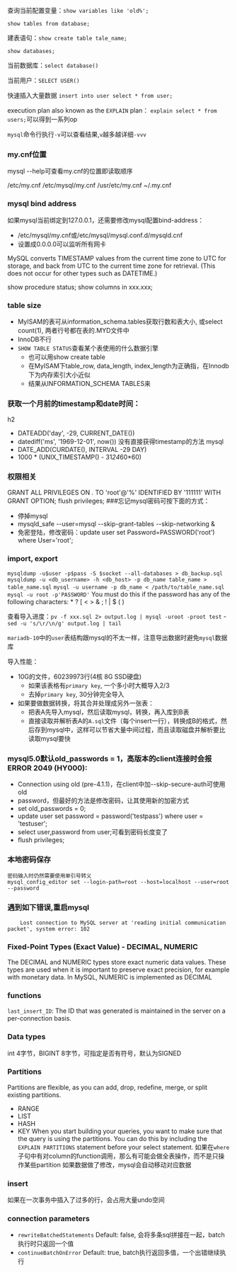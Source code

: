 查询当前配置变量：`show variables like 'old%';`

`show tables from database;`

建表语句：`show create table tale_name;`

`show databases;`

当前数据库：`select database()`

当前用户：`SELECT USER()`

快速插入大量数据 `insert into user select * from user;`

execution plan also known as the `EXPLAIN` plan： `explain select * from users;`可以得到一系列op

`mysql`命令行执行`-v`可以查看结果,`v`越多越详细`-vvv`

### my.cnf位置
mysql --help可查看my.cnf的位置即读取顺序

/etc/my.cnf /etc/mysql/my.cnf /usr/etc/my.cnf ~/.my.cnf
### mysql bind address
如果mysql当前绑定到127.0.0.1，还需要修改mysql配置bind-address：
- /etc/mysql/my.cnf或/etc/mysql/mysql.conf.d/mysqld.cnf
- 设置成0.0.0.0可以监听所有网卡

MySQL converts TIMESTAMP values from the current time zone to UTC for storage, and back from UTC to the current time zone for retrieval. (This does not occur for other types such as DATETIME.)

show procedure status;
show columns in xxx.xxx;

### table size
- MyISAM的表可从information_schema.tables获取行数和表大小, 或select count(1), 两者行号都在表的.MYD文件中
- InnoDB不行
- `SHOW TABLE STATUS`查看某个表使用的什么数据引擎
    - 也可以用show create table
    - 在MyISAM下table_row, data_length, index_length为正确指，在Innodb下为内存索引大小近似
    - 结果从INFORMATION_SCHEMA TABLES来

### 获取一个月前的timestamp和date时间：
h2
- DATEADD('day', -29, CURRENT_DATE())
- datediff('ms', '1969-12-01', now()) 没有直接获得timestamp的方法
mysql
- DATE_ADD(CURDATE(), INTERVAL -29 DAY)
- 1000 * (UNIX_TIMESTAMP() - 31*24*60*60)

### 权限相关
GRANT ALL PRIVILEGES ON *.* TO 'root'@'%' IDENTIFIED BY '111111' WITH GRANT OPTION;
flush privileges;
###忘记mysql密码可按下面的方式：
- 停掉mysql
- mysqld_safe --user=mysql --skip-grant-tables --skip-networking &
- 免密登陆，修改密码：update user set Password=PASSWORD('root') where User='root';

### import, export
`mysqldump -u$user -p$pass -S $socket --all-databases > db_backup.sql`
`mysqldump -u <db_username> -h <db_host> -p db_name table_name > table_name.sql`
`mysql -u username -p db_name < /path/to/table_name.sql`
`mysql -u root -p'PASSWORD'`
	You must do this if the password has any of the following characters: * ? [ < > & ; ! | $ ( )

查看导入进度：`pv -f xxx.sql 2> output.log | mysql -uroot -proot test`
    - `sed -u 's/\r/\n/g' output.log | tail`

`mariadb-10`中的`user`表结构跟mysql的不太一样，注意导出数据时避免`mysql`数据库

导入性能：
- 10G的文件，60239973行(4核 8G SSD硬盘)
    - 如果该表格有`primary key`, 一个多小时大概导入2/3
    - 去掉`primary key`, 30分钟完全导入
- 如果要做数据转换，将其合并处理成另外一张表：
    - 把表A先导入mysql，然后读取mysql，转换，再入库到B表
    - 直接读取并解析表A的`A.sql`文件（每个insert一行），转换成B的格式，然后存到mysql中，这样可以节省大量中间过程，而且读取磁盘并解析要比读取mysql要快

### mysql5.0默认old_passwords = 1，高版本的client连接时会报ERROR 2049 (HY000):
- Connection using old (pre-4.1.1)，在client中加--skip-secure-auth可使用old
- password，但最好的方法是修改密码，让其使用新的加密方式
- set old_passwords = 0;
- update user set password = password('testpass') where user = 'testuser';
- select user,password from user;可看到密码长度变了
- flush privileges;


### 本地密码保存
```
密码输入时仍然需要使用单引号转义
mysql_config_editor set --login-path=root --host=localhost --user=root --password
```
### 遇到如下错误,重启mysql
```
	Lost connection to MySQL server at 'reading initial communication packet', system error: 102
```

### Fixed-Point Types (Exact Value) - DECIMAL, NUMERIC
The DECIMAL and NUMERIC types store exact numeric data values. These types are used when it is important to preserve exact precision, for example with monetary data. In MySQL, NUMERIC is implemented as DECIMAL


### functions
`last_insert_ID`: The ID that was generated is maintained in the server on a per-connection basis.

### Data types
int 4字节，BIGINT 8字节，可指定是否有符号，默认为SIGNED

### Partitions
Partitions are flexible, as you can add, drop, redefine, merge, or split existing partitions.
- RANGE
- LIST
- HASH
- KEY
When you start building your queries, you want to make sure that the query is using the partitions. You can do this by including the `EXPLAIN PARTITIONS` statement before your select statement.
如果在`where`子句中有对column的function调用，那么有可能会做全表操作，而不是只操作某些partition
如果数据做了修改，mysql会自动移动对应数据

### insert
如果在一次事务中插入了过多的行，会占用大量undo空间

### connection parameters
- `rewriteBatchedStatements` Default: false, 会将多条sql拼接在一起，batch执行时只返回一个值
- `continueBatchOnError` Default: true, batch执行返回多值，一个出错继续执行

